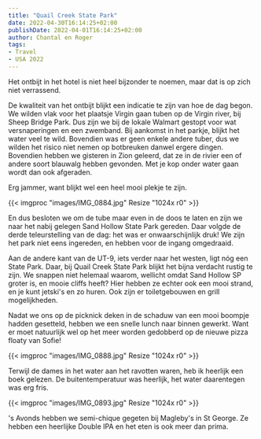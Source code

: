 ```yaml
---
title: "Quail Creek State Park"
date: 2022-04-30T16:14:25+02:00
publishDate: 2022-04-01T16:14:25+02:00
author: Chantal en Roger
tags:
- Travel
- USA 2022
---
```


Het ontbijt in het hotel is niet heel bijzonder te noemen, maar dat is op zich niet verrassend.

De kwaliteit van het ontbijt blijkt een indicatie te zijn van hoe de dag begon. We wilden vlak voor het plaatsje Virgin gaan tuben op de Virgin river, bij Sheep Bridge Park. Dus zijn we bij de lokale Walmart gestopt voor wat versnaperingen en een zwemband. Bij aankomst in het parkje, blijkt het water veel te wild. Bovendien was er geen enkele andere tuber, dus we wilden het risico niet nemen op botbreuken danwel ergere dingen. Bovendien hebben we gisteren in Zion geleerd, dat ze in de rivier een of andere soort blauwalg hebben gevonden. Met je kop onder water gaan wordt dan ook afgeraden.

Erg jammer, want blijkt wel een heel mooi plekje te zijn.

{{< imgproc "images/IMG_0884.jpg" Resize "1024x r0" >}}

En dus besloten we om de tube maar even in de doos te laten en zijn we naar het nabij gelegen Sand Hollow State Park gereden. Daar volgde de derde teleurstelling van de dag: het was er onwaarschijnlijk druk! We zijn het park niet eens ingereden, en hebben voor de ingang omgedraaid.

Aan de andere kant van de UT-9, iets verder naar het westen, ligt nóg een State Park. Daar, bij Quail Creek State Park blijkt het bijna verdacht rustig te zijn. We snappen niet helemaal waarom, wellicht omdat Sand Hollow SP groter is, en mooie cliffs heeft? Hier hebben ze echter ook een mooi strand, en je kunt jetski's en zo huren. Ook zijn er toiletgebouwen en grill mogelijkheden.

Nadat we ons op de picknick deken in de schaduw van een mooi boompje hadden gesetteld, hebben we een snelle lunch naar binnen gewerkt. Want er moet natuurlijk wel op het meer worden gedobberd op de nieuwe pizza floaty van Sofie!

{{< imgproc "images/IMG_0888.jpg" Resize "1024x r0" >}}

Terwijl de dames in het water aan het ravotten waren, heb ik heerlijk een boek gelezen. De buitentemperatuur was heerlijk, het water daarentegen was erg fris.

{{< imgproc "images/IMG_0893.jpg" Resize "1024x r0" >}}

's Avonds hebben we semi-chique gegeten bij Magleby's in St George. Ze hebben een heerlijke Double IPA en het eten is ook meer dan prima.
